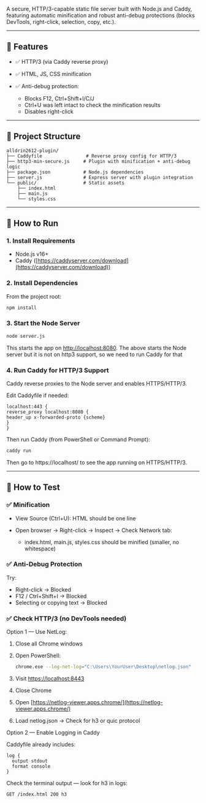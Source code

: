 
A secure, HTTP/3-capable static file server built with Node.js and Caddy, featuring automatic minification and robust anti-debug protections (blocks DevTools, right-click, selection, copy, etc.).

---

## 🔧 Features

* ✅ HTTP/3 (via Caddy reverse proxy)
* ✅ HTML, JS, CSS minification
* ✅ Anti-debug protection:

  * Blocks F12, Ctrl+Shift+I/C/J
  * Ctrl+U was left intact to check the minification results
  * Disables right-click

---

## 📁 Project Structure

```
alldrin2612-plugin/
├── Caddyfile                # Reverse proxy config for HTTP/3
├── http3-min-secure.js     # Plugin with minification + anti-debug logic
├── package.json            # Node.js dependencies
├── server.js               # Express server with plugin integration
└── public/                 # Static assets
    ├── index.html
    ├── main.js
    └── styles.css
```

---

## 🚀 How to Run

### 1. Install Requirements

* Node.js v16+
* Caddy ([https://caddyserver.com/download](https://caddyserver.com/download))

### 2. Install Dependencies

From the project root:

```bash
npm install
```

### 3. Start the Node Server

```bash
node server.js
```

This starts the app on [http://localhost:8080](http://localhost:8080).
The above starts the Node server but it is not on http3 support, so we need to run Caddy for that


### 4. Run Caddy for HTTP/3 Support

Caddy reverse proxies to the Node server and enables HTTPS/HTTP/3.

Edit Caddyfile if needed:

```caddyfile
localhost:443 {
reverse_proxy localhost:8080 {
header_up x-forwarded-proto {scheme}
}
}
```

Then run Caddy (from PowerShell or Command Prompt):

```bash
caddy run
```
Then go to https://localhost/ to see the app running on HTTPS/HTTP/3.

---

## 🧪 How to Test

### ✅ Minification

* View Source (Ctrl+U): HTML should be one line
* Open browser → Right-click → Inspect → Check Network tab:

  * index.html, main.js, styles.css should be minified (smaller, no whitespace)

### ✅ Anti-Debug Protection

Try:

* Right-click → Blocked
* F12 / Ctrl+Shift+I → Blocked
* Selecting or copying text → Blocked


### ✅ Check HTTP/3 (no DevTools needed)

Option 1 — Use NetLog:

1. Close all Chrome windows

2. Open PowerShell:

   ```bash
   chrome.exe --log-net-log="C:\Users\YourUser\Desktop\netlog.json"
   ```

3. Visit [https://localhost:8443](https://localhost:8443)

4. Close Chrome

5. Open [https://netlog-viewer.apps.chrome/](https://netlog-viewer.apps.chrome/)

6. Load netlog.json → Check for h3 or quic protocol

Option 2 — Enable Logging in Caddy

Caddyfile already includes:

```caddyfile
log {
  output stdout
  format console
}
```

Check the terminal output — look for h3 in logs:

```
GET /index.html 200 h3
```


